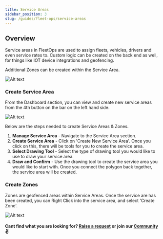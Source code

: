 ```yaml
---
title: Service Areas
sidebar_position: 3
slug: /guides/fleet-ops/service-areas
---
```


## Overview

Service areas in FleetOps are used to assign fleets, vehicles, drivers and even service rates to. Custom logic can be created on the back end as well, for things like IOT device integrations and geofencing.

Additional Zones can be created within the Service Area. 

![Alt text](image-19.png)

### Create Service Area

From the Dashboard section, you can view and create new service areas from the 4th button on the bar on the left hand side. 

![Alt text](image-17.png)

Below are the steps needed to create Service Areas & Zones. 

1. **Manage Service Area** - Navigate to the Service Area section. 
2. **Create Service Area** - Click on 'Create New Service Area'. Once you click on this, there will be tools for you to create the service area. 
3. **Select Drawing Tool** - Select the type of drawing tool you would like to use to draw your service area. 
4. **Draw and Confirm** - Use the drawing tool to create the service area you would like to start with. Once you connect the polygon back together, the service area will be created. 

### Create Zones

Zones are geofenced areas within Service Areas. Once the service are has been created, you can Right Click into the service area, and select 'Create Zone'. 

![Alt text](image-18.png)

#### Cant find what you are looking for? [Raise a request](https://github.com/fleetbase/docs/issues) or join our [Community](https://discord.gg/HnTqQ6zAVn) ✌️ 